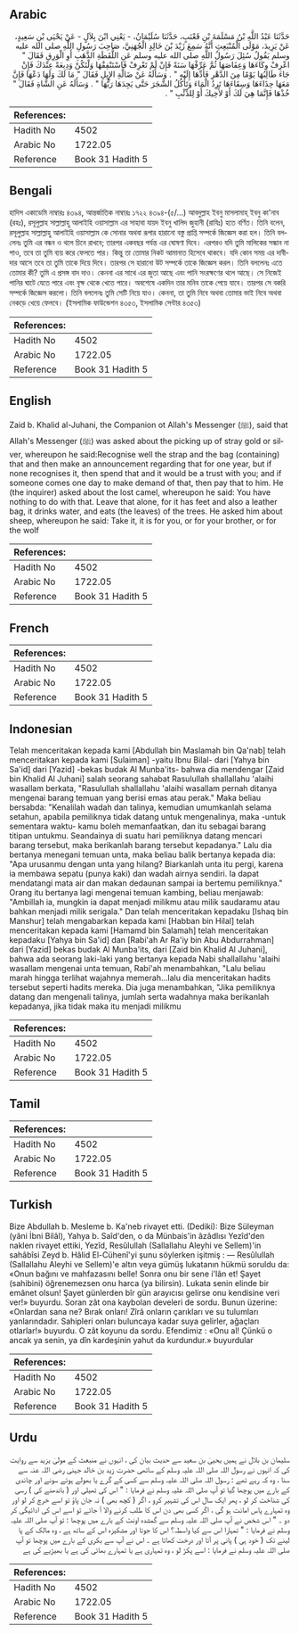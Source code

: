 ## Arabic


<div dir="rtl" lang="ar" style={{fontSize:'larger',backgroundColor:'#f8f9fa',padding:20}}>
حَدَّثَنَا عَبْدُ اللَّهِ بْنُ مَسْلَمَةَ بْنِ قَعْنَبٍ، حَدَّثَنَا سُلَيْمَانُ، - يَعْنِي ابْنَ بِلاَلٍ - عَنْ يَحْيَى بْنِ سَعِيدٍ، عَنْ يَزِيدَ، مَوْلَى الْمُنْبَعِثِ أَنَّهُ سَمِعَ زَيْدَ بْنَ خَالِدٍ الْجُهَنِيَّ، صَاحِبَ رَسُولِ اللَّهِ صلى الله عليه وسلم يَقُولُ سُئِلَ رَسُولُ اللَّهِ صلى الله عليه وسلم عَنِ اللُّقَطَةِ الذَّهَبِ أَوِ الْوَرِقِ فَقَالَ ‏"‏ اعْرِفْ وِكَاءَهَا وَعِفَاصَهَا ثُمَّ عَرِّفْهَا سَنَةً فَإِنْ لَمْ تَعْرِفْ فَاسْتَنْفِقْهَا وَلْتَكُنْ وَدِيعَةً عِنْدَكَ فَإِنْ جَاءَ طَالِبُهَا يَوْمًا مِنَ الدَّهْرِ فَأَدِّهَا إِلَيْهِ ‏"‏ ‏.‏ وَسَأَلَهُ عَنْ ضَالَّةِ الإِبِلِ فَقَالَ ‏"‏ مَا لَكَ وَلَهَا دَعْهَا فَإِنَّ مَعَهَا حِذَاءَهَا وَسِقَاءَهَا تَرِدُ الْمَاءَ وَتَأْكُلُ الشَّجَرَ حَتَّى يَجِدَهَا رَبُّهَا ‏"‏ ‏.‏ وَسَأَلَهُ عَنِ الشَّاةِ فَقَالَ ‏"‏ خُذْهَا فَإِنَّمَا هِيَ لَكَ أَوْ لأَخِيكَ أَوْ لِلذِّئْبِ ‏"‏ ‏.‏
</div>
<div style={{backgroundColor:'#f8f9fa',padding:20, marginBottom: 10}}><table> <thead> <tr> <th>References:</th> <th></th> </tr> </thead> <tbody><tr><td>Hadith No</td><td>4502</td></tr><tr><td>Arabic No</td><td>1722.05</td></tr><tr><td>Reference</td><td>Book 31 Hadith 5</td></tr></tbody></table></div>

## Bengali


<div dir="ltr" lang="bn" style={{fontSize:'larger',backgroundColor:'#f8f9fa',padding:20}}>
হাদিস একাডেমি নাম্বারঃ ৪৩৯৪, আন্তর্জাতিক নাম্বারঃ ১৭২২ ৪৩৯৪-(৫/...) আবদুল্লাহ ইবনু মাসলামাহ্ ইবনু কা'নাব (রহঃ), রসূলুল্লাহ সাল্লাল্লাহু আলাইহি ওয়াসাল্লাম এর সাহাবা যায়দ ইবনু খালিদ জুহানী (রাযিঃ) হতে বর্ণিত। তিনি বলেন, রসূলুল্লাহ সাল্লাল্লাহু আলাইহি ওয়াসাল্লাম কে সোনার অথবা রূপার হারানো বস্তু প্রাপ্তি সম্পর্কে জিজ্ঞেস করা হল। তিনি বললেনঃ তুমি এর বন্ধন ও থলে চিনে রাখবে; তারপর একবছর পর্যন্ত এর ঘোষণা দিবে। এরপরও যদি তুমি মালিকের সন্ধান না পাও, তবে তা তুমি ব্যয় করে ফেলতে পার। কিন্তু তা তোমার নিকট আমানাত হিসেবে থাকবে। যদি কোন সময় এর দাবীদার আসে তবে তা তুমি তাকে দিয়ে দিবে। তারপর সে হারানো উট সম্পর্কে তাকে জিজ্ঞেস করল। তিনি বললেনঃ এতে তোমার কী? তুমি এ প্রসঙ্গ বাদ দাও। কেননা এর সাথে এর জুতা আছে এবং পানি সংরক্ষণের থলে আছে। সে নিজেই পানির ঘাটে যেতে পারে এবং বৃক্ষ থেকে খেতে পারে। অবশেষে একদিন তার মনিব তাকে পেয়ে যাবে। তারপর সে বকরি সম্পর্কে জিজ্ঞেস করলো। তিনি বললেনঃ তুমি সেটি নিয়ে যাও। কেননা, তা তুমি নিবে অথবা তোমার ভাই নিবে অথবা নেকড়ে খেয়ে ফেলবে। (ইসলামিক ফাউন্ডেশন ৪৩৫৩, ইসলামিক সেন্টার ৪৩৫৩)
</div>
<div style={{backgroundColor:'#f8f9fa',padding:20, marginBottom: 10}}><table> <thead> <tr> <th>References:</th> <th></th> </tr> </thead> <tbody><tr><td>Hadith No</td><td>4502</td></tr><tr><td>Arabic No</td><td>1722.05</td></tr><tr><td>Reference</td><td>Book 31 Hadith 5</td></tr></tbody></table></div>

## English


<div dir="ltr" lang="en" style={{fontSize:'larger',backgroundColor:'#f8f9fa',padding:20}}>
Zaid b. Khalid al-Juhani, the Companion ot Allah's Messenger (ﷺ), said that Allah's Messenger (ﷺ) was asked about the picking up of stray gold or silver, whereupon he said:Recognise well the strap and the bag (containing) that and then make an announcement regarding that for one year, but if none recognises it, then spend that and it would be a trust with you; and if someone comes one day to make demand of that, then pay that to him. He (the inquirer) asked about the lost camel, whereupon he said: You have nothing to do with that. Leave that alone, for it has feet and also a leather bag, it drinks water, and eats (the leaves) of the trees. He asked him about sheep, whereupon he said: Take it, it is for you, or for your brother, or for the wolf
</div>
<div style={{backgroundColor:'#f8f9fa',padding:20, marginBottom: 10}}><table> <thead> <tr> <th>References:</th> <th></th> </tr> </thead> <tbody><tr><td>Hadith No</td><td>4502</td></tr><tr><td>Arabic No</td><td>1722.05</td></tr><tr><td>Reference</td><td>Book 31 Hadith 5</td></tr></tbody></table></div>

## French


<div dir="ltr" lang="fr" style={{fontSize:'larger',backgroundColor:'#f8f9fa',padding:20}}>

</div>
<div style={{backgroundColor:'#f8f9fa',padding:20, marginBottom: 10}}><table> <thead> <tr> <th>References:</th> <th></th> </tr> </thead> <tbody><tr><td>Hadith No</td><td>4502</td></tr><tr><td>Arabic No</td><td>1722.05</td></tr><tr><td>Reference</td><td>Book 31 Hadith 5</td></tr></tbody></table></div>

## Indonesian


<div dir="ltr" lang="id" style={{fontSize:'larger',backgroundColor:'#f8f9fa',padding:20}}>
Telah menceritakan kepada kami [Abdullah bin Maslamah bin Qa'nab] telah menceritakan kepada kami [Sulaiman] -yaitu Ibnu Bilal- dari [Yahya bin Sa'id] dari [Yazid] -bekas budak Al Munba'its- bahwa dia mendengar [Zaid bin Khalid Al Juhani] salah seorang sahabat Rasulullah shallallahu 'alaihi wasallam berkata, "Rasulullah shallallahu 'alaihi wasallam pernah ditanya mengenai barang temuan yang berisi emas atau perak." Maka beliau bersabda: "Kenalilah wadah dan talinya, kemudian umumkanlah selama setahun, apabila pemiliknya tidak datang untuk mengenalinya, maka -untuk sementara waktu- kamu boleh memanfaatkan, dan itu sebagai barang titipan untukmu. Seandainya di suatu hari pemiliknya datang mencari barang tersebut, maka berikanlah barang tersebut kepadanya." Lalu dia bertanya menegani temuan unta, maka beliau balik bertanya kepada dia: "Apa urusanmu dengan unta yang hilang? Biarkanlah unta itu pergi, karena ia membawa sepatu (punya kaki) dan wadah airnya sendiri. Ia dapat mendatangi mata air dan makan dedaunan sampai ia bertemu pemiliknya." Orang itu bertanya lagi mengenai temuan kambing, beliau menjawab: "Ambillah ia, mungkin ia dapat menjadi milikmu atau milik saudaramu atau bahkan menjadi milik serigala." Dan telah menceritakan kepadaku [Ishaq bin Manshur] telah mengabarkan kepada kami [Habban bin Hilal] telah menceritakan kepada kami [Hamamd bin Salamah] telah menceritakan kepadaku [Yahya bin Sa'id] dan [Rabi'ah Ar Ra'iy bin Abu Abdurrahman] dari [Yazid] bekas budak Al Munba'its, dari [Zaid bin Khalid Al Juhani], bahwa ada seorang laki-laki yang bertanya kepada Nabi shallallahu 'alaihi wasallam mengenai unta temuan, Rabi'ah menambahkan, "Lalu beliau marah hingga terlihat wajahnya memerah...lalu dia menceritakan hadits tersebut seperti hadits mereka. Dia juga menambahkan, "Jika pemiliknya datang dan mengenali talinya, jumlah serta wadahnya maka berikanlah kepadanya, jika tidak maka itu menjadi milikmu
</div>
<div style={{backgroundColor:'#f8f9fa',padding:20, marginBottom: 10}}><table> <thead> <tr> <th>References:</th> <th></th> </tr> </thead> <tbody><tr><td>Hadith No</td><td>4502</td></tr><tr><td>Arabic No</td><td>1722.05</td></tr><tr><td>Reference</td><td>Book 31 Hadith 5</td></tr></tbody></table></div>

## Tamil


<div dir="ltr" lang="ta" style={{fontSize:'larger',backgroundColor:'#f8f9fa',padding:20}}>

</div>
<div style={{backgroundColor:'#f8f9fa',padding:20, marginBottom: 10}}><table> <thead> <tr> <th>References:</th> <th></th> </tr> </thead> <tbody><tr><td>Hadith No</td><td>4502</td></tr><tr><td>Arabic No</td><td>1722.05</td></tr><tr><td>Reference</td><td>Book 31 Hadith 5</td></tr></tbody></table></div>

## Turkish


<div dir="ltr" lang="tr" style={{fontSize:'larger',backgroundColor:'#f8f9fa',padding:20}}>
Bize Abdullah b. Mesleme b. Ka'neb rivayet etti. (Dediki): Bize Süleyman (yâni İbni Bilâl), Yahya b. Saîd'den, o da Münbais'in âzâdlısı Yezîd'den naklen rivayet ettiki, Yezîd, Resûlullah (Sallallahu Aleyhi ve Sellem)'in sahâbîsi Zeyd b. Hâlid El-Cühenî'yi şunu söylerken işitmiş : — Resûlullah (Sallallahu Aleyhi ve Sellem)'e altın veya gümüş lukatanın hükmü soruldu da: «Onun bağını ve mahfazasını belle! Sonra onu bir sene i'lân et! Şayet (sahibini) öğrenemezsen onu harca (ya bilirsin). Lukata senin elinde bir emânet olsun! Şayet günlerden bîr gün arayıcısı gelirse onu kendisine veri ver!» buyurdu. Soran zât ona kaybolan develeri de sordu. Bunun üzerine: «Onlardan sana ne? Bırak onları! Zîrâ onların çarıkları ve su tulumları yanlarındadır. Sahipleri onları buluncaya kadar suya gelirler, ağaçları otlarlar!» buyurdu. O zât koyunu da sordu. Efendimiz : «Onu al! Çünkü o ancak ya senin, ya dîn kardeşinin yahut da kurdundur.» buyurdular
</div>
<div style={{backgroundColor:'#f8f9fa',padding:20, marginBottom: 10}}><table> <thead> <tr> <th>References:</th> <th></th> </tr> </thead> <tbody><tr><td>Hadith No</td><td>4502</td></tr><tr><td>Arabic No</td><td>1722.05</td></tr><tr><td>Reference</td><td>Book 31 Hadith 5</td></tr></tbody></table></div>

## Urdu


<div dir="rtl" lang="ur" style={{fontSize:'larger',backgroundColor:'#f8f9fa',padding:20}}>
سلیمان بن بلال نے ہمیں یحییٰ بن سعید سے حدیث بیان کی ، انہوں نے منبعث کے مولیٰ یزید سے روایت کی کہ انہوں نے رسول اللہ صلی اللہ علیہ وسلم کے ساتھی حضرت زید بن خالد جہنی رضی اللہ عنہ سے سنا ، وہ کہ رہے تھے : رسول اللہ صلی اللہ علیہ وسلم سے کسی کے گرے یا بھولے ہوئے سونے اور چاندی کے بارے میں پوچھا گیا تو آپ صلی اللہ علیہ وسلم نے فرمایا : " اس کی تھیلی اور ( باندھنے کی ) رسی کی شناخت کر لو ، پھر ایک سال اس کی تشہیر کرو ، اگر ( کچھ بھی ) نہ جان پاؤ تو اسے خرچ کر لو اور وہ تمہارے پاس امانت ہو گی ، اگر کسی بھی دن اس کا طلب کرنے والا آ جائے تو اسے اس کی ادائیگی کر دو ۔ " اس شخص نے آپ صلی اللہ علیہ وسلم سے گمشدہ اونٹ کے بارے میں پوچھا : تو آپ صلی اللہ علیہ وسلم نے فرمایا : " تمہارا اس سے کیا واسطہ؟ اس کا جوتا اور مشکیزہ اس کے ساتھ ہے ، وہ مالک کے پا لینے تک ( خود ہی ) پانی پر آتا اور درخت کھاتا ہے ۔ اس نے آپ سے بکری کے بارے میں پوچھا تو آپ صلی اللہ علیہ وسلم نے فرمایا : اسے پکڑ لو ، وہ تمہاری ہے یا تمہارے بھائی کی ہے یا بھیڑیے کی ہے
</div>
<div style={{backgroundColor:'#f8f9fa',padding:20, marginBottom: 10}}><table> <thead> <tr> <th>References:</th> <th></th> </tr> </thead> <tbody><tr><td>Hadith No</td><td>4502</td></tr><tr><td>Arabic No</td><td>1722.05</td></tr><tr><td>Reference</td><td>Book 31 Hadith 5</td></tr></tbody></table></div>